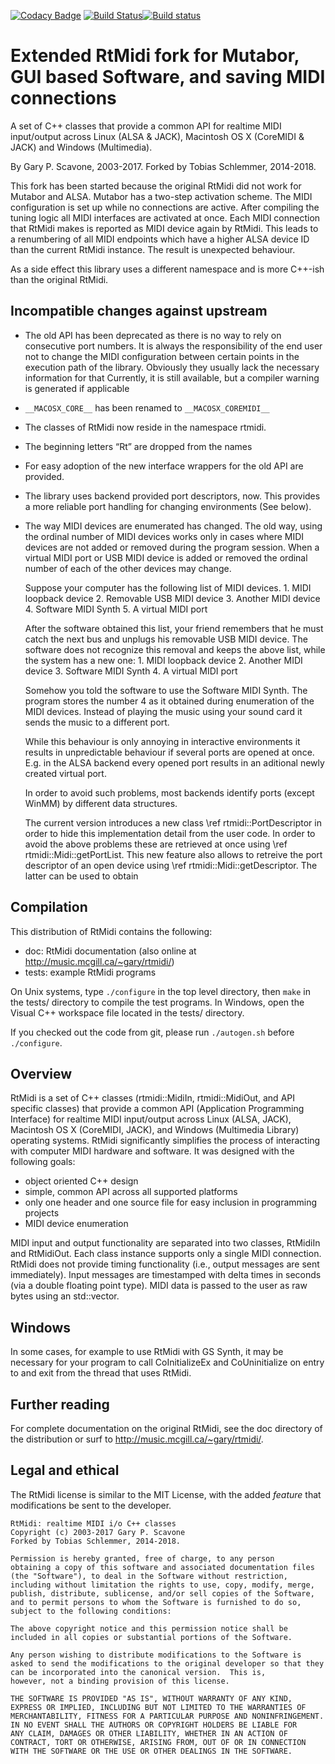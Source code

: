 [![Codacy Badge](https://api.codacy.com/project/badge/Grade/75a08f00495c4027b11d7b7dbaf62f92)](https://app.codacy.com/app/keinstein/rtmidi?utm_source=github.com&utm_medium=referral&utm_content=keinstein/rtmidi&utm_campaign=Badge_Grade_Dashboard)
[![Build Status](https://travis-ci.org/keinstein/rtmidi.svg?branch=master-ts)](https://travis-ci.org/keinstein/rtmidi)[![Build status](https://ci.appveyor.com/api/projects/status/ac98q210qscfjayk/branch/master-ts?svg=true)](https://ci.appveyor.com/project/keinstein/rtmidi/branch/travis-tests)

Extended RtMidi fork for Mutabor, GUI based Software, and saving MIDI connections
=================================================================================

A set of C++ classes that provide a common API for realtime MIDI input/output across Linux (ALSA & JACK), Macintosh OS X (CoreMIDI & JACK) and Windows (Multimedia).

By Gary P. Scavone, 2003-2017.
Forked by Tobias Schlemmer, 2014-2018.

This fork has been started because the original RtMidi did not work
for Mutabor and ALSA. Mutabor has a two-step activation scheme. The
MIDI configuration is set up while no connections are active. After
compiling the tuning logic all MIDI interfaces are activated at
once. Each MIDI connection that RtMidi makes is reported as MIDI
device again by RtMidi. This leads to a renumbering of all MIDI
endpoints which have a higher ALSA device ID than the current RtMidi
instance. The result is unexpected behaviour.

As a side effect this library uses a different namespace and is more
C++-ish than the original RtMidi.

Incompatible changes against upstream
-------------------------------------

- The old API has been deprecated as there is no way to rely on
  consecutive port numbers. It is always the responsibility of the 
  end user not to change the MIDI configuration between certain points
  in the execution path of the library. Obviously they usually lack the
  necessary information for that Currently, it is still available, but a 
  compiler warning is generated if applicable
  
- `__MACOSX_CORE__` has been renamed to `__MACOSX_COREMIDI__`

- The classes of RtMidi now reside in the namespace rtmidi.
- The beginning letters “Rt” are dropped from the names
- For easy adoption of the new interface wrappers for the old API are provided.
- The library uses backend provided port descriptors, now. This provides a more reliable port handling for changing environments (See below).

- The way MIDI devices are enumerated has changed. The old way, using the ordinal number of MIDI devices works only in cases where MIDI devices are not added or removed during the program session. When a virtual MIDI port or USB MIDI device is added or removed the ordinal number of each of the other devices may change.

   Suppose your computer has the following list of MIDI devices.
      1. MIDI loopback device
      2. Removable USB MIDI device
      3. Another MIDI device
      4. Software MIDI Synth
      5. A virtual MIDI port

	After the software obtained this list, your friend remembers that he
	must catch the next bus and unplugs his removable USB MIDI device.
	The software does not recognize this removal and keeps the above list,
	while the system has a new one:
      1. MIDI loopback device
	  2. Another MIDI device
	  3. Software MIDI Synth
	  4. A virtual MIDI port

	Somehow you told the software to use the Software MIDI Synth. The
	program stores the number 4 as it obtained during enumeration of the
	MIDI devices. Instead of playing the music using your sound card it
	sends the music to a different port.

	While this behaviour is only annoying in interactive environments it
	results in unpredictable behaviour if several ports are opened at
	once. E.g. in the ALSA backend every opened port results in an
	aditional newly created virtual port.

	In order to avoid such problems, most backends identify ports (except
	WinMM) by different data structures.

	The current version introduces a new class \ref rtmidi::PortDescriptor
	in order to hide this implementation detail from the user code. In
	order to avoid the above problems these are retrieved at once using \ref rtmidi::Midi::getPortList.
	This new feature also allows to retreive the port descriptor of an open device using
	\ref rtmidi::Midi::getDescriptor. The latter can be used to obtain


Compilation
-----------

This distribution of RtMidi contains the following:

- doc:      RtMidi documentation (also online at http://music.mcgill.ca/~gary/rtmidi/)
- tests:    example RtMidi programs

On Unix systems, type `./configure` in the top level directory, then `make` in the tests/ directory to compile the test programs.  In Windows, open the Visual C++ workspace file located in the tests/ directory.

If you checked out the code from git, please run `./autogen.sh` before `./configure`.

Overview
--------

RtMidi is a set of C++ classes (rtmidi::MidiIn, rtmidi::MidiOut, and API specific classes) that provide a common API (Application Programming Interface) for realtime MIDI input/output across Linux (ALSA, JACK), Macintosh OS X (CoreMIDI, JACK), and Windows (Multimedia Library) operating systems.  RtMidi significantly simplifies the process of interacting with computer MIDI hardware and software.  It was designed with the following goals:

  - object oriented C++ design
  - simple, common API across all supported platforms
  - only one header and one source file for easy inclusion in programming projects
  - MIDI device enumeration

MIDI input and output functionality are separated into two classes, RtMidiIn and RtMidiOut.  Each class instance supports only a single MIDI connection.  RtMidi does not provide timing functionality (i.e., output messages are sent immediately).  Input messages are timestamped with delta times in seconds (via a double floating point type).  MIDI data is passed to the user as raw bytes using an std::vector<unsigned char>.

Windows
-------

In some cases, for example to use RtMidi with GS Synth, it may be necessary for your program to call CoInitializeEx and CoUninitialize on entry to and exit from the thread that uses RtMidi.

Further reading
---------------

For complete documentation on the original RtMidi, see the doc directory of the distribution or surf to http://music.mcgill.ca/~gary/rtmidi/.


Legal and ethical
-----------------

The RtMidi license is similar to the MIT License, with the added *feature* that modifications be sent to the developer.

    RtMidi: realtime MIDI i/o C++ classes
    Copyright (c) 2003-2017 Gary P. Scavone
	Forked by Tobias Schlemmer, 2014-2018.

    Permission is hereby granted, free of charge, to any person
    obtaining a copy of this software and associated documentation files
    (the "Software"), to deal in the Software without restriction,
    including without limitation the rights to use, copy, modify, merge,
    publish, distribute, sublicense, and/or sell copies of the Software,
    and to permit persons to whom the Software is furnished to do so,
    subject to the following conditions:

    The above copyright notice and this permission notice shall be
    included in all copies or substantial portions of the Software.

    Any person wishing to distribute modifications to the Software is asked to send the modifications to the original developer so that they can be incorporated into the canonical version.  This is,
    however, not a binding provision of this license.

    THE SOFTWARE IS PROVIDED "AS IS", WITHOUT WARRANTY OF ANY KIND,
    EXPRESS OR IMPLIED, INCLUDING BUT NOT LIMITED TO THE WARRANTIES OF
    MERCHANTABILITY, FITNESS FOR A PARTICULAR PURPOSE AND NONINFRINGEMENT.
    IN NO EVENT SHALL THE AUTHORS OR COPYRIGHT HOLDERS BE LIABLE FOR
    ANY CLAIM, DAMAGES OR OTHER LIABILITY, WHETHER IN AN ACTION OF
    CONTRACT, TORT OR OTHERWISE, ARISING FROM, OUT OF OR IN CONNECTION
    WITH THE SOFTWARE OR THE USE OR OTHER DEALINGS IN THE SOFTWARE.
